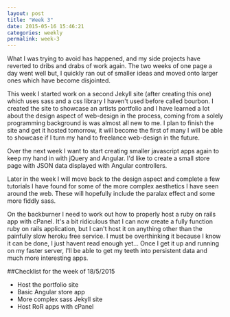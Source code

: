 ```yaml
---
layout: post
title: "Week 3"
date: 2015-05-16 15:46:21
categories: weekly
permalink: week-3
---
```


What I was trying to avoid has happened, and my side projects have reverted to dribs and drabs of work again.  The two weeks of one page a day went well but, I quickly ran out of smaller ideas and moved onto larger ones which have become disjointed.

This week I started work on a second Jekyll site (after creating this one) which uses sass and a css library I haven't used before called bourbon.  I created the site to showcase an artists portfolio and I have learned a lot about the design aspect of web-design in the process, coming from a solely programming background is was almost all new to me.  I plan to finish the site and get it hosted tomorrow, it will become the first of many I will be able to showcase if I turn my hand to freelance web-design in the future.

Over the next week I want to start creating smaller javascript apps again to keep my hand in with jQuery and Angular.  I'd like to create a small store page with JSON data displayed with Angular controllers.

Later in the week I will move back to the design aspect and complete a few tutorials I have found for some of the more complex aesthetics I have seen around the web.  These will hopefully include the paralax effect and some more fiddly sass.

On the backburner I need to work out how to properly host a ruby on rails app with cPanel.  It's a bit ridiculous that I can now create a fully function ruby on rails application, but I can't host it on anything other than the painfully slow heroku free service.  I must be overthinking it because I know it can be done, I just havent read enough yet... Once I get it up and running on my faster server, I'll be able to get my teeth into persistent data and much more interesting apps.

##Checklist for the week of 18/5/2015
* Host the portfolio site
* Basic Angular store app
* More complex sass Jekyll site
* Host RoR apps with cPanel